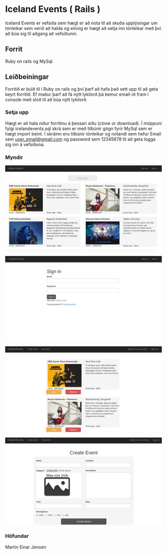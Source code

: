 # Iceland Events ( Rails )
Iceland Events er vefsíða sem hægt er að nota til að skoða upplýsingar um tónleikar sem verið að halda og einnig er hægt að setja inn tónleikar með því að búa sig til aðgang að vefsíðunni.

## Forrit 
Ruby on rails og MySql.

## Leiðbeiningar
Forritið er búið til í Ruby on rails og því þarf að hafa það sett upp til að geta keyrt forritið.
Ef maður þarf að fá nýtt lykilorð þá kemur email-ið fram í console með slóð til að búa nýtt lykilorð.

### Setja upp
Hægt er að hala niður forritinu á þessari síðu (clone or download). Í möppuni fylgi icelandevents.sql skrá sem er með tilbúnir gögn fyrir MySql sem er hægt import beint. Í skráinn eru tilbúnir tónleikar og notandi sem hefur Email sem user_email@gmail.com og password sem 12345678 til að geta logga sig inn á vefsíðuna.

### Myndir

![Alt tag](https://raw.githubusercontent.com/mej3hi/screenshot/master/myndIER1.png)

![Alt tag](https://raw.githubusercontent.com/mej3hi/screenshot/master/myndIER2.png)

![Alt tag](https://raw.githubusercontent.com/mej3hi/screenshot/master/myndIER3.png)

![Alt tag](https://raw.githubusercontent.com/mej3hi/screenshot/master/myndIER4.png)

### Höfundar
Martin Einar Jensen  
